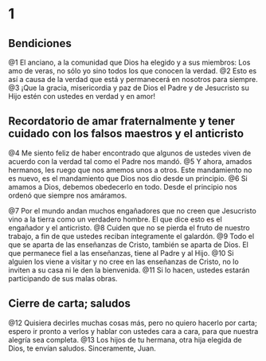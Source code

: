 # 1 
## Bendiciones
@1 El anciano, a la comunidad que Dios ha elegido y a sus miembros: Los amo de veras, no sólo yo sino todos los que conocen la verdad. 
@2 Esto es así a causa de la verdad que está y permanecerá en nosotros para siempre. 
@3 ¡Que la gracia, misericordia y paz de Dios el Padre y de Jesucristo su Hijo estén con ustedes en verdad y en amor!

## Recordatorio de amar fraternalmente y tener cuidado con los falsos maestros y el anticristo
@4 Me siento feliz de haber encontrado que algunos de ustedes viven de acuerdo con la verdad tal como el Padre nos mandó. @5 Y ahora, amados hermanos, les ruego que nos amemos unos a otros. Este mandamiento no es nuevo, es el mandamiento que Dios nos dio desde un principio. 
@6 Si amamos a Dios, debemos obedecerlo en todo. Desde el principio nos ordenó que siempre nos amáramos.

@7 Por el mundo andan muchos engañadores que no creen que Jesucristo vino a la tierra como un verdadero hombre. El que dice esto es el engañador y el anticristo. 
@8 Cuiden que no se pierda el fruto de nuestro trabajo, a fin de que ustedes reciban íntegramente el galardón. @9 Todo el que se aparta de las enseñanzas de Cristo, también se aparta de Dios. El que permanece fiel a las enseñanzas, tiene al Padre y al Hijo. 
@10 Si alguien los viene a visitar y no cree en las enseñanzas de Cristo, no lo inviten a su casa ni le den la bienvenida. 
@11 Si lo hacen, ustedes estarán participando de sus malas obras.

## Cierre de carta; saludos
@12 Quisiera decirles muchas cosas más, pero no quiero hacerlo por carta; espero ir pronto a verlos y hablar con ustedes cara a cara, para que nuestra alegría sea completa. @13 Los hijos de tu hermana, otra hija elegida de Dios, te envían saludos. Sinceramente, Juan.